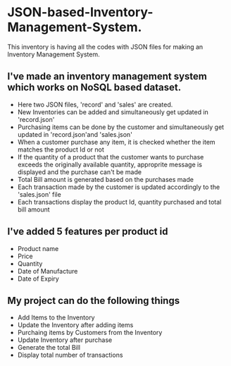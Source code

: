 # JSON-based-Inventory-Management-System.
This inventory is having all the codes with JSON files for making an Inventory Management System.
## I've made an inventory management system which works on NoSQL based dataset.
- Here two JSON files, 'record' and 'sales' are created.
- New Inventories can be added and simultaneously get updated in 'record.json'
- Purchasing items can be done by the customer and simultaneously get updated in 'record.json'and 'sales.json'
- When a customer purchase any item, it is checked whether the item matches the product Id or not
- If the quantity of a product that the customer wants to purchase exceeds the originally available quantity, approprite message is displayed and the purchase can't be made
- Total Bill amount is generated based on the purchases made
- Each transaction made by the customer is updated accordingly to the 'sales.json' file
- Each transactions display the product Id, quantity purchased and total bill amount
## I've added 5 features per product id
- Product name
- Price
- Quantity
- Date of Manufacture
- Date of Expiry
## My project can do the following things
- Add Items to the Inventory
- Update the Inventory after adding items
- Purchaing items by Customers from the Inventory
- Update Inventory after purchase
- Generate the total Bill
- Display total number of transactions
